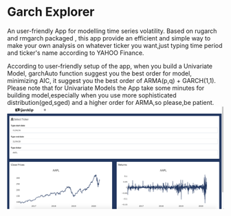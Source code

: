 # Garch Explorer
An user-friendly App for modelling time series volatility.
Based on rugarch and rmgarch packaged , this app provide an efficient and simple way to make your own analysis on whatever ticker you want,just typing time period and  ticker's name according to YAHOO Finance.

According to user-friendly setup of the app, when you build  a Univariate Model, garchAuto function suggest you the best order for model, minimizing AIC, it suggest you the best order of ARMA(p,q) + GARCH(1,1).
Please note that for Univariate Models the App take some minutes for building model,especially when you use more sophisticated distribution(ged,sged) and a higher order for ARMA,so please,be patient.
![screenshot](screenshot1.png)



